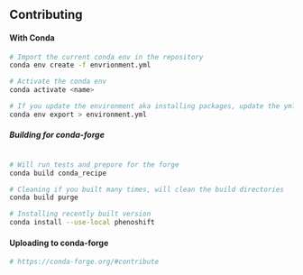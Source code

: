 ## Contributing

#### With Conda

```bash
# Import the current conda env in the repository
conda env create -f envrionment.yml

# Activate the conda env
conda activate <name>

# If you update the environment aka installing packages, update the yml
conda env export > environment.yml
```

##### Building for conda-forge
```bash

# Will run tests and prepore for the forge
conda build conda_recipe

# Cleaning if you built many times, will clean the build directories
conda build purge 

# Installing recently built version
conda install --use-local phenoshift
```


#### Uploading to conda-forge
```bash
# https://conda-forge.org/#contribute
```